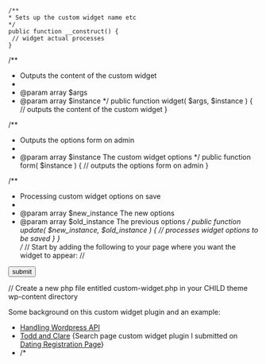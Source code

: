 <?php
/*
Plugin Name: Widget bypassing functions.php
Plugin URI: https://gist.github.com/maxsherlock/
Description: Create a custom widget in wordpress bypassing the functions.php
Author: Max Sommers
Contributors: maxsherlock
Author URI: https://gist.github.com/maxsherlock/
Version: 1.0
/*
/**
 * Create custom widget class. You will need to add the on page html in form code at the end.
 */
class My_Widget extends WP_Widget {

   ob_start();
    .
    .
    .
   $page = ob_get_contents();
   $fp = fopen("output.html","w");
   fwrite($fp,$page);
   ob_end_flush();
   fclose($fp);
 ?>
    /**
    * Sets up the custom widget name etc
    */
    public function __construct() {
     // widget actual processes
    }

   /**
   * Outputs the content of the custom widget
   *
   * @param array $args
   * @param array $instance
   */
   public function widget( $args, $instance ) {
    // outputs the content of the custom widget
   }

  /**
  * Outputs the options form on admin
  *
  * @param array $instance The custom widget options
  */
  public function form( $instance ) {
    // outputs the options form on admin
  }

  /**
  * Processing custom widget options on save
  *
  * @param array $new_instance The new options
  * @param array $old_instance The previous options
  */
  public function update( $new_instance, $old_instance ) {
    // processes widget options to be saved
  }
}  
/*
// Start by adding the following to your page where you want the widget to appear: // 

<form method='post' action="custom-widget.php"> <p class="submit">   
<input type="submit" class="button-primary"    value="submit" /> 
</p> </form>    

// Create a new php file entitled custom-widget.php in your CHILD theme wp-content directory

Some background on this custom widget plugin and an example:

 - [Handling Wordpress API](https://codex.wordpress.org/Widgets_API)
 - [Todd and Clare](https://www.toddandclare.com) {Search page custom widget plugin I submitted on [Dating Registration Page](https://www.toddandclare.com/register-free/)}
 - /*
